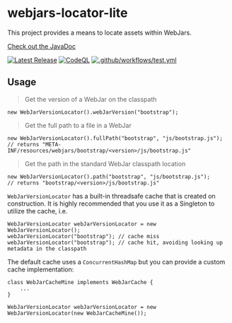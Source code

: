 webjars-locator-lite
====================

This project provides a means to locate assets within WebJars.

[Check out the JavaDoc](https://javadocs.dev/org.webjars/webjars-locator-lite/latest)

[![Latest Release](https://img.shields.io/maven-central/v/org.webjars/webjars-locator-lite.svg)](https://mvnrepository.com/artifact/org.webjars/webjars-locator-lite) [![CodeQL](https://github.com/webjars/webjars-locator-lite/actions/workflows/codeql-analysis.yml/badge.svg)](https://github.com/webjars/webjars-locator-lite/actions/workflows/codeql-analysis.yml) [![.github/workflows/test.yml](https://github.com/webjars/webjars-locator-lite/actions/workflows/test.yml/badge.svg)](https://github.com/webjars/webjars-locator-lite/actions/workflows/test.yml) 

Usage
--------------------------------

> Get the version of a WebJar on the classpath
```
new WebJarVersionLocator().webJarVersion("bootstrap");
```

> Get the full path to a file in a WebJar
```
new WebJarVersionLocator().fullPath("bootstrap", "js/bootstrap.js");
// returns "META-INF/resources/webjars/bootstrap/<version>/js/bootstrap.js"
```

> Get the path in the standard WebJar classpath location
```
new WebJarVersionLocator().path("bootstrap", "js/bootstrap.js");
// returns "bootstrap/<version>/js/bootstrap.js"
```

`WebJarVersionLocator` has a built-in threadsafe cache that is created on construction.  It is highly recommended that you use it as a Singleton to utilize the cache, i.e.
```
WebJarVersionLocator webJarVersionLocator = new WebJarVersionLocator();
webJarVersionLocator("bootstrap"); // cache miss
webJarVersionLocator("bootstrap"); // cache hit, avoiding looking up metadata in the classpath
```

The default cache uses a `ConcurrentHashMap` but you can provide a custom cache implementation:
```
class WebJarCacheMine implements WebJarCache {
    ...
}

WebJarVersionLocator webJarVersionLocator = new WebJarVersionLocator(new WebJarCacheMine());
```
